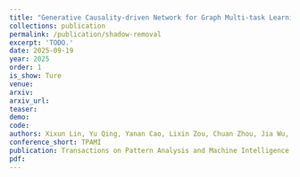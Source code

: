 ```yaml
---    
title: "Generative Causality-driven Network for Graph Multi-task Learning"
collections: publication
permalink: /publication/shadow-removal
excerpt: 'TODO.'
date: 2025-09-19
year: 2025
order: 1
is_show: Ture
venue: 
arxiv: 
arxiv_url: 
teaser: 
demo: 
code: 
authors: Xixun Lin, Yu Qing, Yanan Cao, Lixin Zou, Chuan Zhou, Jia Wu, Chenliang Li, Peng Zhang, Shirui Pan 
conference_short: TPAMI
publication: Transactions on Pattern Analysis and Machine Intelligence
pdf: 
---
```

